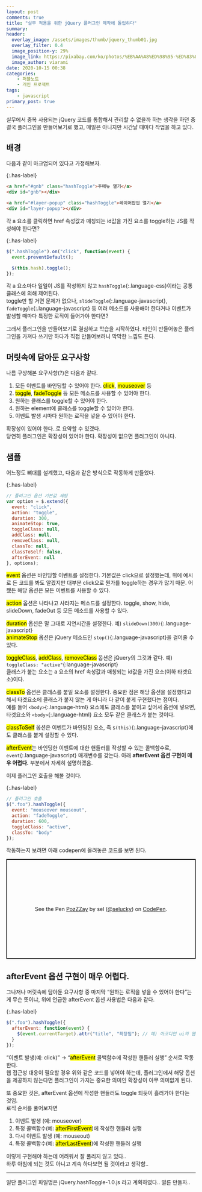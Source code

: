 ```yaml
---
layout: post
comments: true
title: "실무 적용을 위한 jQuery 플러그인 제작에 돌입하다"
summary:
header:
  overlay_image: /assets/images/thumb/jquery_thumb01.jpg
  overlay_filter: 0.4
  image_position-y: 29%
  image_link: https://pixabay.com/ko/photos/%EB%AA%A8%ED%98%95-%ED%83%80%EC%9D%B4%ED%94%84-%EB%9D%BC%EC%9D%B4%ED%84%B0-%EB%8B%A8%EC%96%B4-5281991/
  image_author: viarami
date: 2020-10-15 00:38
categories:
    - 퍼블노트
    - 개인 프로젝트
tags:
    - javascript
primary_post: true
---
```


실무에서 중복 사용되는 jQuery 코드를 통합해서 관리할 수 없을까 하는 생각을 하던 중 결국 플러그인을 만들어보기로 했고, 매일은 아니지만 시간날 때마다 작업을 하고 있다.

## 배경

다음과 같이 마크업되어 있다고 가정해보자.

{:.has-label}
```html
<a href="#gnb" class="hashToggle">주메뉴 열기</a>
<div id="gnb"></div>

<a href="#layer-popup" class="hashToggle">레이어팝업 열기</a>
<div id="layer-popup"></div>
```

각 a 요소를 클릭하면 href 속성값과 매칭되는 id값을 가진 요소를 toggle하는 JS를 작성해야 한다면?

{:.has-label}
```javascript
$(".hashToggle").on("click", function(event) {
  event.preventDefault();

  $(this.hash).toggle();
});
```

각 a 요소마다 일일이 JS를 작성하지 않고 ```hashToggle```{:.language-css}이라는 공통 클래스에 의해 제어된다.  
toggle만 할 거면 문제가 없으나, ```slideToggle```{:.language-javascript}, ```fadeToggle```{:.language-javascript} 등 여러 메소드를 사용해야 한다거나 이벤트가 발생할 때마다 특정한 로직이 들어가야 한다면?

그래서 플러그인을 만들어보기로 결심하고 학습을 시작하였다. 타인이 만들어놓은 플러그인을 가져다 쓰기만 하다가 직접 만들어보려니 막막한 느낌도 든다.

## 머릿속에 담아둔 요구사항

나름 구상해본 요구사항(?)은 다음과 같다.

1. 모든 이벤트를 바인딩할 수 있어야 한다. <mark>click</mark>, <mark>mouseover</mark> 등
2. <mark>toggle</mark>, <mark>fadeToggle</mark> 등 모든 메소드를 사용할 수 있어야 한다.
3. 원하는 클래스를 toggle할 수 있어야 한다.
4. 원하는 element에 클래스를 toggle할 수 있어야 한다.
5. 이벤트 발생 시마다 원하는 로직을 넣을 수 있어야 한다.

확장성이 있어야 한다..로 요약할 수 있겠다.  
당연히 플러그인은 확장성이 있어야 한다. 확장성이 없으면 플러그인이 아니다.

## 샘플

어느정도 뼈대를 설계했고, 다음과 같은 방식으로 작동하게 만들었다.

{:.has-label}
```javascript
// 플러그인 옵션 기본값 세팅
var option = $.extend({
  event: "click",
  action: "toggle",
  duration: 300,
  animateStop: true,
  toggleClass: null,
  addClass: null,
  removeClass: null,
  classTo: null,
  classToSelf: false,
  afterEvent: null
}, options);
```

<mark>event</mark> 옵션은 바인딩할 이벤트를 설정한다. 기본값은 click으로 설정했는데, 위에 예시로 든 코드를 봐도 알겠지만 대부분 click으로 뭔가를 toggle하는 경우가 많기 때문. 어쨌든 해당 옵션은 모든 이벤트를 사용할 수 있다.

<mark>action</mark> 옵션은 나타나고 사라지는 메소드를 설정한다. toggle, show, hide, slideDown, fadeOut 등 모든 메소드를 사용할 수 있다.

<mark>duration</mark> 옵션은 말 그대로 지연시간을 설정한다. 예) ```slideDown(300)```{:.language-javascript}  
<mark>animateStop</mark> 옵션은 jQuery 메소드인 ```stop()```{:.language-javascript}을 걸어줄 수 있다.

<mark>toggleClass</mark>, <mark>addClass</mark>, <mark>removeClass</mark> 옵션은 jQuery의 그것과 같다. 예) ```toggleClass: "active"```{:language-javascript}  
클래스가 붙는 요소는 a 요소의 href 속성값과 매칭되는 id값을 가진 요소(이하 타겟요소)이다.

<mark>classTo</mark> 옵션은 클래스를 붙일 요소를 설정한다. 중요한 점은 해당 옵션을 설정했다고 해서 타겟요소에 클래스가 붙지 않는 게 아니라 다 같이 붙게 구현했다는 점이다.  
예를 들어 ```<body>```{:.language-html} 요소에도 클래스를 붙이고 싶어서 옵션에 넣으면, 타겟요소와 ```<body>```{:.language-html} 요소 모두 같은 클래스가 붙는 것이다.

<mark>classToSelf</mark> 옵션은 이벤트가 바인딩된 요소, 즉 ```$(this)```{:.language-javascript}에도 클래스를 붙게 설정할 수 있다.

<mark>afterEvent</mark>는 바인딩한 이벤트에 대한 핸들러를 작성할 수 있는 콜백함수로, ```event```{:.language-javascript} 매개변수를 갖는다. 아래 **afterEvent 옵션 구현이 매우 어렵다.** 부분에서 자세히 설명하겠음.

이제 플러그인 호출을 해볼 것이다.

{:.has-label}
```javascript
// 플러그인 호출
$(".foo").hashToggle({
  event: "mouseover mouseout",
  action: "fadeToggle",
  duration: 600,
  toggleClass: "active",
  classTo: "body"
});
```

작동하는지 보려면 아래 codepen에 올려놓은 코드를 보면 된다.

<p class="codepen" data-height="265" data-theme-id="default" data-default-tab="js,result" data-user="selucky" data-slug-hash="PozZZay" style="height: 265px; box-sizing: border-box; display: flex; align-items: center; justify-content: center; border: 2px solid; margin: 1em 0; padding: 1em;" data-pen-title="PozZZay">
  <span>See the Pen <a href="https://codepen.io/selucky/pen/PozZZay">
  PozZZay</a> by sel (<a href="https://codepen.io/selucky">@selucky</a>)
  on <a href="https://codepen.io">CodePen</a>.</span>
</p>
<script async src="https://static.codepen.io/assets/embed/ei.js"></script>

## afterEvent 옵션 구현이 매우 어렵다.

그나저나 머릿속에 담아둔 요구사항 중 마지막 &ldquo;원하는 로직을 넣을 수 있어야 한다&rdquo;는 게 무슨 뜻이냐, 위에 언급한 afterEvent 옵션 사용법은 다음과 같다.

{:.has-label}
```javascript
$(".foo").hashToggle({
  afterEvent: function(event) {
    $(event.currentTarget).attr("title", "확장됨"); // 예) 아코디언 ui의 웹 접근성 대응 코드
  }
});
```

&ldquo;이벤트 발생(예: click)&rdquo; &rarr; &ldquo;<mark>afterEvent</mark> 콜백함수에 작성한 핸들러 실행&rdquo; 순서로 작동한다.  
웹 접근성 대응이 필요할 경우 위와 같은 코드를 넣어야 하는데, 플러그인에서 해당 옵션을 제공하지 않는다면 플러그인이 가지는 중요한 의미인 확장성이 아무 의미없게 된다.

또 중요한 것은, afterEvent 옵션에 작성한 핸들러도 toggle 되듯이 흘러가야 한다는 것임.  
로직 순서를 풀어보자면

1. 이벤트 발생 (예: mouseover)
2. 특정 콜백함수(예: <mark>afterFirstEvent</mark>)에 작성한 핸들러 실행
3. 다시 이벤트 발생 (예: mouseout)
4. 특정 콜백함수(예: <mark>afterLastEvent</mark>)에 작성한 핸들러 실행

이렇게 구현해야 하는데 어려워서 잘 풀리지 않고 있다..  
하루 아침에 되는 것도 아니고 계속 하다보면 될 것이라고 생각함..

---

일단 플러그인 파일명은 jQuery.hashToggle-1.0.js 라고 계획하였다.. 얼른 만들자..